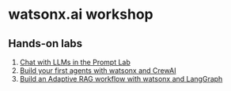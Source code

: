 # watsonx.ai workshop

## Hands-on labs

1. [Chat with LLMs in the Prompt Lab](./labs/Lab%20-%20IBM%20watsonx.ai%20Chat.PDF)
2. [Build your first agents with watsonx and CrewAI](./labs/Lab%20-%20Agents%20with%20CrewAI%20and%20watsonx.md)
3. [Build an Adaptive RAG workflow with watsonx and LangGraph](./labs/Lab%20-%20Use%20watsonx,%20and%20LangGraph%20to%20build%20Adaptive%20RAG%20Graph.ipynb)

